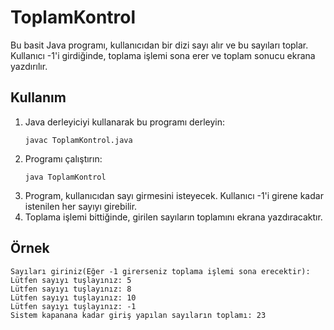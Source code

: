 # ToplamKontrol
Bu basit Java programı, kullanıcıdan bir dizi sayı alır ve bu sayıları toplar. Kullanıcı -1'i girdiğinde, toplama işlemi sona erer ve toplam sonucu ekrana yazdırılır.

## Kullanım
1. Java derleyiciyi kullanarak bu programı derleyin:
    ```
    javac ToplamKontrol.java
    ```
2. Programı çalıştırın:
    ```
    java ToplamKontrol
    ```
3. Program, kullanıcıdan sayı girmesini isteyecek. Kullanıcı -1'i girene kadar istenilen her sayıyı girebilir.
4. Toplama işlemi bittiğinde, girilen sayıların toplamını ekrana yazdıracaktır.

## Örnek
```
Sayıları giriniz(Eğer -1 girerseniz toplama işlemi sona erecektir):
Lütfen sayıyı tuşlayınız: 5
Lütfen sayıyı tuşlayınız: 8
Lütfen sayıyı tuşlayınız: 10
Lütfen sayıyı tuşlayınız: -1
Sistem kapanana kadar giriş yapılan sayıların toplamı: 23
```
